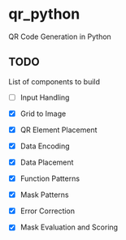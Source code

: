 # qr_python
QR Code Generation in Python


## TODO

List of components to build
- [ ] Input Handling
- [x] Grid to Image
- [x] QR Element Placement
- [x] Data Encoding
- [x] Data Placement
- [x] Function Patterns
- [x] Mask Patterns
- [x] Error Correction
- [x] Mask Evaluation and Scoring

